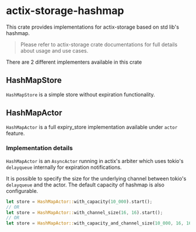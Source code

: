 # actix-storage-hashmap

This crate provides implementations for actix-storage based on std lib's hashmap.

> Please refer to actix-storage crate documentations for full details about usage and use cases.

There are 2 different implementers available in this crate

## HashMapStore
`HashMapStore` is a simple store without expiration functionality.

## HashMapActor
`HashMapActor` is a full expiry_store implementation available under `actor` feature.

### Implementation details
`HashMapActor` is an `AsyncActor` running in actix's arbiter which uses tokio's `delayqueue` internally for expiration notifications.

It is possible to specify the size for the underlying channel between tokio's `delayqueue` and the actor. The default capacity of hashmap is also configurable.

```rust
let store = HashMapActor::with_capacity(10_000).start();
// OR
let store = HashMapActor::with_channel_size(16, 16).start();
// OR
let store = HashMapActor::with_capacity_and_channel_size(10_000, 16, 16).start();
```

